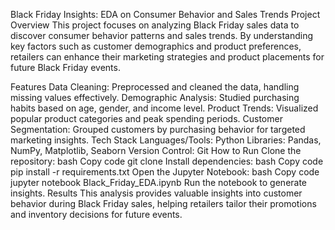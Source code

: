 Black Friday Insights: EDA on Consumer Behavior and Sales Trends
Project Overview
This project focuses on analyzing Black Friday sales data to discover consumer behavior patterns and sales trends. By understanding key factors such as customer demographics and product preferences, retailers can enhance their marketing strategies and product placements for future Black Friday events.

Features
Data Cleaning: Preprocessed and cleaned the data, handling missing values effectively.
Demographic Analysis: Studied purchasing habits based on age, gender, and income level.
Product Trends: Visualized popular product categories and peak spending periods.
Customer Segmentation: Grouped customers by purchasing behavior for targeted marketing insights.
Tech Stack
Languages/Tools: Python
Libraries: Pandas, NumPy, Matplotlib, Seaborn
Version Control: Git
How to Run
Clone the repository:
bash
Copy code
git clone <your-github-repo-link>
Install dependencies:
bash
Copy code
pip install -r requirements.txt
Open the Jupyter Notebook:
bash
Copy code
jupyter notebook Black_Friday_EDA.ipynb
Run the notebook to generate insights.
Results
This analysis provides valuable insights into customer behavior during Black Friday sales, helping retailers tailor their promotions and inventory decisions for future events.
